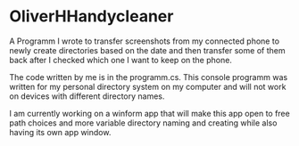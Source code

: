 # OliverHHandycleaner
A Programm I wrote to transfer screenshots from my connected phone to newly create directories based on the date and then transfer some of them back after I checked which one I want to keep on the phone. 

The code written by me is in the programm.cs.
This console programm was written for my personal directory system on my computer and will not work on devices with different directory names.

I am currently working on a winform app that will make this app open to free path choices and more variable directory naming and creating while also having its own app window.
